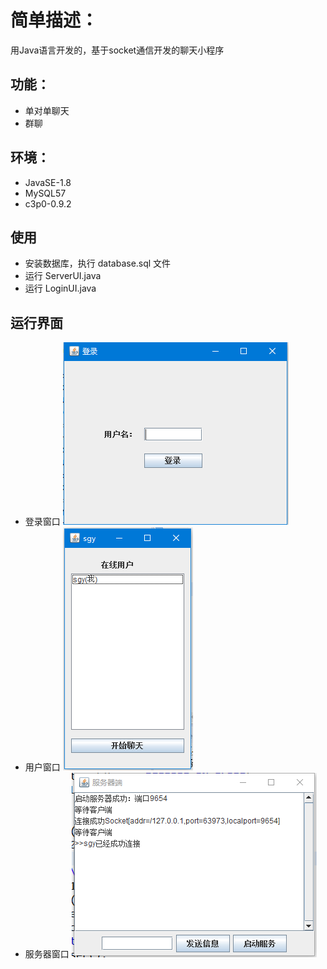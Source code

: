 # 简单描述：
用Java语言开发的，基于socket通信开发的聊天小程序
## 功能：
* 单对单聊天
* 群聊
## 环境：
* JavaSE-1.8
* MySQL57
* c3p0-0.9.2
## 使用
* 安装数据库，执行 database.sql 文件
* 运行 ServerUI.java
* 运行 LoginUI.java
## 运行界面
* 登录窗口
![登录窗口](img/loginPanel.PNG)
* 用户窗口
![用户窗口](img/userPanel.PNG)
* 服务器窗口
![服务器窗口](img/serverPanel.PNG)